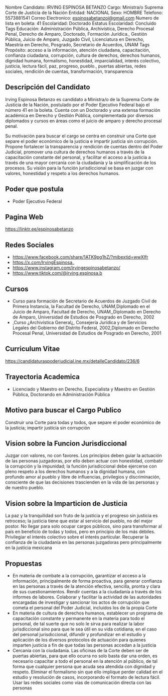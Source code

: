 Nombre Candidato: IRVING ESPINOSA BETANZO
Cargo: Ministra/o Suprema Corte de Justicia de la Nación
Entidad: NACIONAL
Sexo: HOMBRE
Telefono: 5573881541
Correo Electronico: espinosabetanzoi@gmail.com
Numero de lista en boleta: 41
Escolaridad: Doctorado
Estatus Escolaridad: Concluido
Tags Educación: Administración Pública, Archivística, Derecho Procesal Penal, Derecho de Amparo, Doctorado, Formación Jurídica., Gestión Pública, Juicio de Amparo, Juzgado Civil, Licenciatura en Derecho, Maestría en Derecho, Posgrado, Secretario de Acuerdos, UNAM
Tags Propósito: acceso a la información, atención ciudadana, capacitación, confianza ciudadana, corrupción, cultura de derechos, derechos humanos, dignidad humana, formalismo, honestidad, imparcialidad, interés colectivo, justicia, lectura fácil, paz, progreso, pueblo., puertas abiertas, redes sociales, rendición de cuentas, transformación, transparencia


## Descripción del Candidato 

Irving Espinosa Betanzo es candidato a Ministra/o de la Suprema Corte de Justicia de la Nación, postulado por el Poder Ejecutivo Federal bajo el número 41 en la boleta. Cuenta con un Doctorado y una extensa formación académica en Derecho y Gestión Pública, complementada por diversos diplomados y cursos en áreas como el juicio de amparo y derecho procesal penal.

Su motivación para buscar el cargo se centra en construir una Corte que separe el poder económico de la justicia e impartir justicia sin corrupción. Propone fortalecer la transparencia y rendición de cuentas dentro del Poder Judicial, promover una cultura de derechos humanos a través de la capacitación constante del personal, y facilitar el acceso a la justicia a través de una mayor cercanía con la ciudadanía y la simplificación de los procesos. Su visión para la función jurisdiccional se basa en juzgar con valores, honestidad y respeto a los derechos humanos.


## Poder que postula

- Poder Ejecutivo Federal


## Pagina Web

https://linktr.ee/espinosabetanzo


## Redes Sociales

- https://www.facebook.com/share/1ATK9pg1hZ/?mibextid=wwXIfr
- https://x.com/IrvingEspinosa_
- https://www.instagram.com/irvingespinosabetanzo/
- https://www.tiktok.com/@irving.espinosa.b


## Cursos

- Curso para formación de Secretario de Acuerdos de Juzgado Civil de Primera Instancia, la Facultad de Derecho, UNAM,Diplomado en el Juicio de Amparo, Facultad de Derecho, UNAM,,Diplomado en Derecho de Amparo, Universidad de Estudios de Posgrado en Derecho, 2002
- ,Curso ¿Archivística General¿, Consejería Jurídica y de Servicios Legales del Gobierno del Distrito Federal, 2002,Diplomado en Derecho Procesal Penal, Universidad de Estudios de Posgrado en Derecho, 2001


## Curriculum Vitae

https://candidaturaspoderjudicial.ine.mx/detalleCandidato/236/6


## Trayectoria Academica

- Licenciado y Maestro en Derecho, Especialista y Maestro en Gestión Pública, Doctorando en Administración Pública


## Motivo para buscar el Cargo Publico

Construir una Corte para todas y todos, que separe el poder económico de la justicia; impartir justicia sin corrupción


## Vision sobre la Funcion Jurisdiccional

Juzgar con valores, no con favores. Los principios deben guiar la actuación de las personas juzgadoras, por ello deben actuar con honestidad, combatir la corrupción y la impunidad; la función jurisdiccional debe ejercerse con pleno respeto a los derechos humanos y a la dignidad humana, con profundo amor al pueblo y libre de influencias, privilegios y discriminación, consciente de que las decisiones trascienden en la vida de las personas y de nuestro pueblo.


## Vision sobre la Imparticion de Justicia

La paz y la tranquilidad son fruto de la justicia y el progreso sin justicia es retroceso; la justicia tiene que estar al servicio del pueblo, no del mejor postor. No llegar para solo ocupar cargos públicos, sino para transformar al país en beneficio de todas y todos, pero en principio de los más débiles. Privilegiar el interés colectivo sobre el interés particular. Recuperar la confianza de la ciudadanía en las personas juzgadoras pero principalmente en la justicia mexicana


## Propuestas

- En materia de combate a la corrupción, garantizar el acceso a la información, principalmente de forma proactiva, para generar confianza en las personas a través de la atención efectiva, sencilla, pronta y clara de sus cuestionamientos. Rendir cuentas a la ciudadanía a través de los informes de labores. Colaborar y facilitar la actividad de las autoridades encargadas de investigar y sancionar los actos de corrupción que cometa el personal del Poder Judicial, incluidos los de la propia Corte
- En materia de cultura de derechos humanos, establecer un programa de capacitación constante y permanente en la materia para todo el personal, de tal suerte que no solo le sirva para realizar la labor jurisdiccional sino para que le sea útil en su vida cotidiana; en el caso del personal jurisdiccional, difundir y profundizar en el estudio y aplicación de los diversos protocolos de actuación para quienes imparten justicia a fin de que todas las personas accedan a la justicia
- Cercanía con la ciudadanía. Las oficinas de la Corte deben ser de puertas abiertas, para que ello ocurra no solo basta dar una orden, es necesario capacitar a todo el personal en la atención al público, de tal forma que cualquier persona que acuda sea atendida con dignidad y respeto. Eliminar el formalismo sin que ello implique perder calidad en el estudio y resolución de casos, incorporando el formato de lectura fácil. Usar las redes sociales como vías de comunicación directa con las personas

